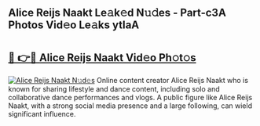 ## Alice Reijs Naakt Le𝚊k𝚎d N𝚞𝚍es - Part-c3A Photos Vid𝚎o Le𝚊ks ytIaA

# <h2><a href="http://fb0jaoq.evod.top/?m=Alice+Reijs+Naakt">🔗 👉🔴 Alice Reijs Naakt Vid𝚎o Ph𝚘t𝚘s</a></h2>

[![Alice Reijs Naakt N𝚞d𝚎s](https://i.imgur.com/8V9OHl7.gif)](http://fb0jaoq.evod.top/?m=Alice+Reijs+Naakt)
Online content creator Alice Reijs Naakt who is known for sharing lifestyle and dance content, including solo and collaborative dance performances and vlogs. A public figure like Alice Reijs Naakt, with a strong social media presence and a large following, can wield significant influence. 
